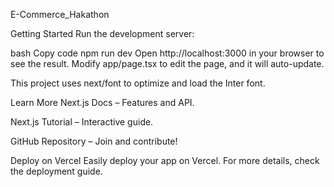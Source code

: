 E-Commerce_Hakathon

Getting Started
Run the development server:

bash
Copy code
npm run dev
Open http://localhost:3000 in your browser to see the result. Modify app/page.tsx to edit the page, and it will auto-update.

This project uses next/font to optimize and load the Inter font.

Learn More
Next.js Docs – Features and API.

Next.js Tutorial – Interactive guide.

GitHub Repository – Join and contribute!

Deploy on Vercel
Easily deploy your app on Vercel. For more details, check the deployment guide.
